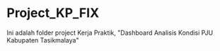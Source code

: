 # Project_KP_FIX
Ini adalah folder project Kerja Praktik, "Dashboard Analisis Kondisi PJU Kabupaten Tasikmalaya"
